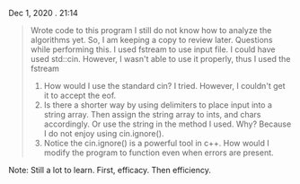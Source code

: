 Dec 1, 2020 . 21:14
> Wrote code to this program
> I still do not know how to analyze the algorithms yet. So, I am keeping a copy to review later.
> Questions while performing this. I used fstream to use input file. I could have used std::cin. However, I wasn't able to use it properly, thus I used the fstream
> 1. How would I use the standard cin? 
>   I tried. However, I couldn't get it to accept the eof.
> 2. Is there a shorter way by using delimiters to place input into a string array. Then assign the string array to ints, and chars accordingly. Or use the string 
>    in the method I used. Why? Because I do not enjoy using cin.ignore().
> 3. Notice the cin.ignore() is a powerful tool in c++. How would I modify the program to function even when errors are present.

Note: Still a lot to learn. First, efficacy. Then efficiency.
